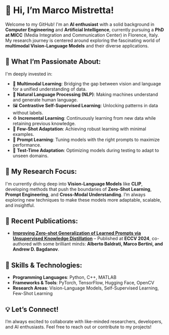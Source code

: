# 👋 Hi, I’m Marco Mistretta!

Welcome to my GitHub! I'm an **AI enthusiast** with a solid background in **Computer Engineering** and **Artificial Intelligence**, currently pursuing a **PhD at MICC** (Media Integration and Communication Center) in Florence, Italy. My research journey is centered around exploring the fascinating world of **multimodal Vision-Language Models** and their diverse applications.

## 🌟 What I’m Passionate About:

I'm deeply invested in:
- 🧠 **Multimodal Learning**: Bridging the gap between vision and language for a unified understanding of data.
- 💬 **Natural Language Processing (NLP)**: Making machines understand and generate human language.
- 🖼️ **Contrastive Self-Supervised Learning**: Unlocking patterns in data without labels.
- ♻️ **Incremental Learning**: Continuously learning from new data while retaining previous knowledge.
- 🎯 **Few-Shot Adaptation**: Achieving robust learning with minimal examples.
- 📝 **Prompt Learning**: Tuning models with the right prompts to maximize performance.
- 🚀 **Test-Time Adaptation**: Optimizing models during testing to adapt to unseen domains.

## 🔬 My Research Focus:
I'm currently diving deep into **Vision-Language Models** like **CLIP**, developing methods that push the boundaries of **Zero-Shot Learning**, **Prompt Engineering**, and **Cross-Modal Understanding**. I’m always exploring new techniques to make these models more adaptable, scalable, and insightful.

## 📝 Recent Publications:
- [**Improving Zero-shot Generalization of Learned Prompts via Unsupervised Knowledge Distillation**](https://arxiv.org/abs/2407.03056) – Published at **ECCV 2024**, co-authored with some brilliant minds: **Alberto Baldrati, Marco Bertini, and Andrew D. Bagdanov**.

## 🚀 Skills & Technologies:
- **Programming Languages**: Python, C++, MATLAB
- **Frameworks & Tools**: PyTorch, TensorFlow, Hugging Face, OpenCV
- **Research Areas**: Vision-Language Models, Self-Supervised Learning, Few-Shot Learning

## 💡 Let’s Connect!
I’m always excited to collaborate with like-minded researchers, developers, and AI enthusiasts. Feel free to reach out or contribute to my projects!
